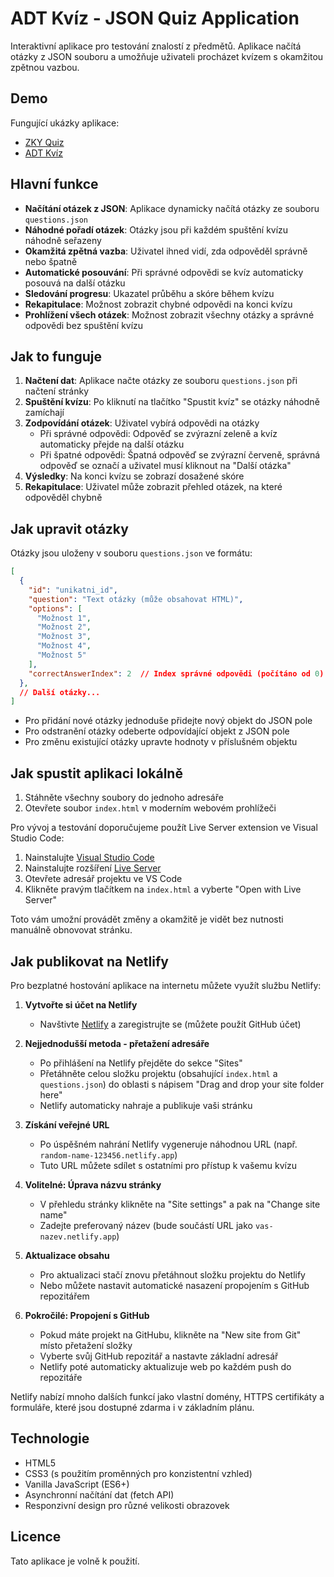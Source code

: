 # ADT Kvíz - JSON Quiz Application

Interaktivní aplikace pro testování znalostí z předmětů. Aplikace načítá otázky z JSON souboru a umožňuje uživateli procházet kvízem s okamžitou zpětnou vazbou.

## Demo
Fungující ukázky aplikace:
- [ZKY Quiz](https://zky.netlify.app/)
- [ADT Kvíz](https://adt-kviz.netlify.app/)

## Hlavní funkce

- **Načítání otázek z JSON**: Aplikace dynamicky načítá otázky ze souboru `questions.json`
- **Náhodné pořadí otázek**: Otázky jsou při každém spuštění kvízu náhodně seřazeny
- **Okamžitá zpětná vazba**: Uživatel ihned vidí, zda odpověděl správně nebo špatně
- **Automatické posouvání**: Při správné odpovědi se kvíz automaticky posouvá na další otázku
- **Sledování progresu**: Ukazatel průběhu a skóre během kvízu
- **Rekapitulace**: Možnost zobrazit chybné odpovědi na konci kvízu
- **Prohlížení všech otázek**: Možnost zobrazit všechny otázky a správné odpovědi bez spuštění kvízu

## Jak to funguje

1. **Načtení dat**: Aplikace načte otázky ze souboru `questions.json` při načtení stránky
2. **Spuštění kvízu**: Po kliknutí na tlačítko "Spustit kvíz" se otázky náhodně zamíchají
3. **Zodpovídání otázek**: Uživatel vybírá odpovědi na otázky
   - Při správné odpovědi: Odpověď se zvýrazní zeleně a kvíz automaticky přejde na další otázku
   - Při špatné odpovědi: Špatná odpověď se zvýrazní červeně, správná odpověď se označí a uživatel musí kliknout na "Další otázka"
4. **Výsledky**: Na konci kvízu se zobrazí dosažené skóre
5. **Rekapitulace**: Uživatel může zobrazit přehled otázek, na které odpověděl chybně

## Jak upravit otázky

Otázky jsou uloženy v souboru `questions.json` ve formátu:

```json
[
  {
    "id": "unikatni_id",
    "question": "Text otázky (může obsahovat HTML)",
    "options": [
      "Možnost 1",
      "Možnost 2",
      "Možnost 3",
      "Možnost 4",
      "Možnost 5"
    ],
    "correctAnswerIndex": 2  // Index správné odpovědi (počítáno od 0)
  },
  // Další otázky...
]
```

- Pro přidání nové otázky jednoduše přidejte nový objekt do JSON pole
- Pro odstranění otázky odeberte odpovídající objekt z JSON pole
- Pro změnu existující otázky upravte hodnoty v příslušném objektu

## Jak spustit aplikaci lokálně

1. Stáhněte všechny soubory do jednoho adresáře
2. Otevřete soubor `index.html` v moderním webovém prohlížeči

Pro vývoj a testování doporučujeme použít Live Server extension ve Visual Studio Code:

1. Nainstalujte [Visual Studio Code](https://code.visualstudio.com/)
2. Nainstalujte rozšíření [Live Server](https://marketplace.visualstudio.com/items?itemName=ritwickdey.LiveServer)
3. Otevřete adresář projektu ve VS Code
4. Klikněte pravým tlačítkem na `index.html` a vyberte "Open with Live Server"

Toto vám umožní provádět změny a okamžitě je vidět bez nutnosti manuálně obnovovat stránku.

## Jak publikovat na Netlify

Pro bezplatné hostování aplikace na internetu můžete využít službu Netlify:

1. **Vytvořte si účet na Netlify**
   - Navštivte [Netlify](https://www.netlify.com/) a zaregistrujte se (můžete použít GitHub účet)

2. **Nejjednodušší metoda - přetažení adresáře**
   - Po přihlášení na Netlify přejděte do sekce "Sites"
   - Přetáhněte celou složku projektu (obsahující `index.html` a `questions.json`) do oblasti s nápisem "Drag and drop your site folder here"
   - Netlify automaticky nahraje a publikuje vaši stránku

3. **Získání veřejné URL**
   - Po úspěšném nahrání Netlify vygeneruje náhodnou URL (např. `random-name-123456.netlify.app`)
   - Tuto URL můžete sdílet s ostatními pro přístup k vašemu kvízu

4. **Volitelné: Úprava názvu stránky**
   - V přehledu stránky klikněte na "Site settings" a pak na "Change site name"
   - Zadejte preferovaný název (bude součástí URL jako `vas-nazev.netlify.app`)

5. **Aktualizace obsahu**
   - Pro aktualizaci stačí znovu přetáhnout složku projektu do Netlify
   - Nebo můžete nastavit automatické nasazení propojením s GitHub repozitářem

6. **Pokročilé: Propojení s GitHub**
   - Pokud máte projekt na GitHubu, klikněte na "New site from Git" místo přetažení složky
   - Vyberte svůj GitHub repozitář a nastavte základní adresář
   - Netlify poté automaticky aktualizuje web po každém push do repozitáře

Netlify nabízí mnoho dalších funkcí jako vlastní domény, HTTPS certifikáty a formuláře, které jsou dostupné zdarma i v základním plánu.

## Technologie

- HTML5
- CSS3 (s použitím proměnných pro konzistentní vzhled)
- Vanilla JavaScript (ES6+)
- Asynchronní načítání dat (fetch API)
- Responzivní design pro různé velikosti obrazovek

## Licence

Tato aplikace je volně k použití.
